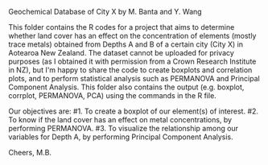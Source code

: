 Geochemical Database of City X by M. Banta and Y. Wang

This folder contains the R codes for a project that aims to determine whether land cover has an effect on the concentration of elements (mostly trace metals) obtained from Depths A and B of a certain city (City X) in Aotearoa New Zealand.
The dataset cannot be uploaded for privacy purposes (as I obtained it with permission from a Crown Research Institute in NZ), but I'm happy to share the code to create boxplots and correlation plots, and to perform statistical analysis such as PERMANOVA and Principal Component Analysis.
This folder also contains the output (e.g. boxplot, corrplot, PERMANOVA, PCA) using the commands in the R file.

Our objectives are:
#1. To create a boxplot of our element(s) of interest.
#2. To know if the land cover has an effect on metal concentrations, by performing PERMANOVA.
#3. To visualize the relationship among our variables for Depth A, by performing Principal Component Analysis.

Cheers,
M.B.
